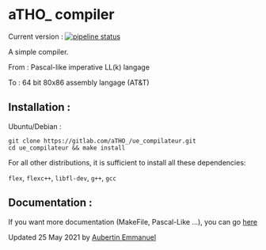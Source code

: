 # aTHO_ compiler

Current version : [![pipeline status](https://gitlab.com/aTHO_/ue_compilateur/badges/master/pipeline.svg)](https://gitlab.com/aTHO_/ue_compilateur/-/commits/master)

A simple compiler. 

From : Pascal-like imperative LL(k) langage

To : 64 bit 80x86 assembly langage (AT&T)

## Installation :

Ubuntu/Debian :

```
git clone https://gitlab.com/aTHO_/ue_compilateur.git
cd ue_compilateur && make install
```

For all other distributions, it is sufficient to install all these dependencies:

`flex`, `flexc++`, `libfl-dev`, `g++`, `gcc`

## Documentation :

If you want more documentation (MakeFile, Pascal-Like ...), you can go [here](https://gitlab.com/aTHO_/ue_compilateur/-/wikis/home)

Updated 25 May 2021 by [Aubertin Emmanuel](https://www.linkedin.com/in/emmanuel-aubertin/)